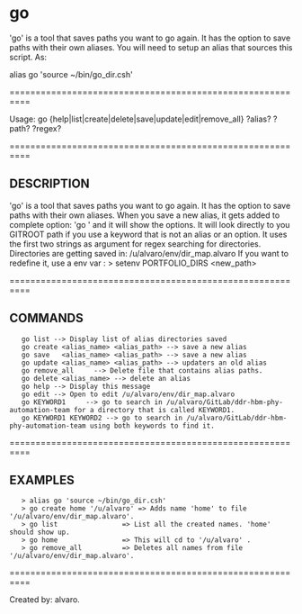 # go
'go' is a tool that saves paths you want to go again. It has the option to save paths with their own aliases. 
You will need to setup an alias that sources this script. As:

alias go 'source ~/bin/go_dir.csh'

==========================================================

Usage: go {help|list|create|delete|save|update|edit|remove_all} ?alias? ?path? ?regex?

==========================================================

## DESCRIPTION 

   'go' is a tool that saves paths you want to go again. It has the option to save paths with their own aliases. When you save a new alias, it gets added to complete option: 'go <TAB>' and it will show the options.
   It will look directly to you GITROOT path if you use a keyword that is not an alias or an option. It uses the first two strings as argument for regex searching for directories. 
Directories are getting saved in: /u/alvaro/env/dir_map.alvaro
If you want to redefine it, use a env var
: > setenv PORTFOLIO_DIRS <new_path>
    
==========================================================
## COMMANDS
```
   go list --> Display list of alias directories saved
   go create <alias_name> <alias_path> --> save a new alias
   go save   <alias_name> <alias_path> --> save a new alias
   go update <alias_name> <alias_path> --> updaters an old alias
   go remove_all     --> Delete file that contains alias paths.
   go delete <alias_name> --> delete an alias
   go help --> Display this message
   go edit --> Open to edit /u/alvaro/env/dir_map.alvaro
   go KEYWORD1     --> go to search in /u/alvaro/GitLab/ddr-hbm-phy-automation-team for a directory that is called KEYWORD1.
   go KEYWORD1 KEYWORD2 --> go to search in /u/alvaro/GitLab/ddr-hbm-phy-automation-team using both keywords to find it.
```    
==========================================================
## EXAMPLES
```
   > alias go 'source ~/bin/go_dir.csh'
   > go create home '/u/alvaro' => Adds name 'home' to file '/u/alvaro/env/dir_map.alvaro'.
   > go list                => List all the created names. 'home' should show up.
   > go home                => This will cd to '/u/alvaro' .
   > go remove_all          => Deletes all names from file '/u/alvaro/env/dir_map.alvaro'.
```
==========================================================

Created by: alvaro.
